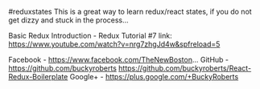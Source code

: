 #reduxstates
This is a great way to learn redux/react states, if you do not get dizzy and stuck in the process...

Basic Redux Introduction - Redux Tutorial #7
link:  https://www.youtube.com/watch?v=nrg7zhgJd4w&spfreload=5

Facebook - https://www.facebook.com/TheNewBoston...
GitHub - https://github.com/buckyroberts
https://github.com/buckyroberts/React-Redux-Boilerplate
Google+ - https://plus.google.com/+BuckyRoberts

